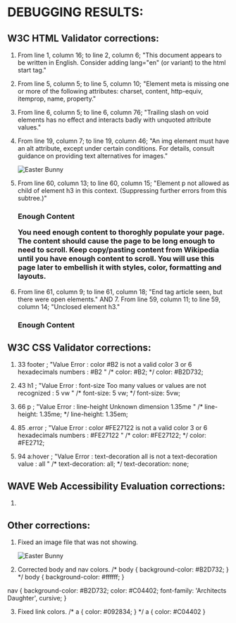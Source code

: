# DEBUGGING RESULTS:

## W3C HTML Validator corrections:

1. From line 1, column 16; to line 2, column 6; "This document appears to be written in English. Consider adding lang="en" (or variant) to the html start tag."
<!-- <html> -->
<html lang="en">

2. From line 5, column 5; to line 5, column 10; "Element meta is missing one or more of the following attributes: charset, content, http-equiv, itemprop, name, property."
    <!-- <meta> -->
    <meta charset="UTF-8">

3. From line 6, column 5; to line 6, column 76; "Trailing slash on void elements has no effect and interacts badly with unquoted attribute values."
    <!-- <meta name="viewport" content="width=device-width, initial-scale=1.0" /> -->
    <meta name="viewport" content="width=device-width, initial-scale=1.0">

4. From line 19, column 7; to line 19, column 46; "An img element must have an alt attribute, except under certain conditions. For details, consult guidance on providing text alternatives for images."
      <!-- <img src="easter-bunny-150-profile.png"> -->
      <img src="easter-bunny-150-profile.png" alt="Easter Bunny">

5. From line 60, column 13; to line 60, column 15; "Element p not allowed as child of element h3 in this context. (Suppressing further errors from this subtree.)"
          <h3>Enough Content
            <!-- <p>You need enough content to thoroghly populate your page. The content should cause the page to be long enough to need to scroll. Keep copy/pasting content from Wikipedia until you have enough content to scroll. You will use this page later to embellish it with styles, color, formatting and layouts.</p> -->
          <p>You need enough content to thoroghly populate your page. The content should cause the page to be long enough to need to scroll. Keep copy/pasting content from Wikipedia until you have enough content to scroll. You will use this page later to embellish it with styles, color, formatting and layouts.</p>

6. From line 61, column 9; to line 61, column 18; "End tag article seen, but there were open elements." AND 7. From line 59, column 11; to line 59, column 14; "Unclosed element h3."
        <article>
          <!-- <h3>Enough Content -->
          <h3>Enough Content</h3>



## W3C CSS Validator corrections:

1. 33 	footer   ; "Value Error : color #B2 is not a valid color 3 or 6 hexadecimals numbers : #B2 "
	/* color: #B2; */
	color: #B2D732;

2. 43 	h1 	; "Value Error : font-size Too many values or values are not recognized : 5 vw "
	/* font-size: 5 vw; */
	font-size: 5vw;

3. 66 	p 	; "Value Error : line-height Unknown dimension 1.35me "
	/* line-height: 1.35me; */
	line-height: 1.35em;

4. 85 	.error 	; "Value Error : color #FE27122 is not a valid color 3 or 6 hexadecimals numbers : #FE27122 "
	/* color: #FE27122; */
	color: #FE2712;

5. 94 	a:hover 	; "Value Error : text-decoration all is not a text-decoration value : all "
	/* text-decoration: all; */
	text-decoration: none;

## WAVE Web Accessibility Evaluation corrections:
1. 


## Other corrections:
1. Fixed an image file that was not showing.
      <!-- <img src="easter-bunny-150-profile.png" alt="Easter Bunny"> -->
      <img src="images\easter-bunny-150-profile.png" alt="Easter Bunny">

2. Corrected body and nav colors.
/* body {
	background-color: #B2D732;
} */
body {
	background-color: #ffffff;
}

nav {
	background-color: #B2D732;
	color: #C04402;
	font-family: 'Architects Daughter', cursive;
}

3. Fixed link colors.
/* a {
	color: #092834;
} */
 a {
	color: #C04402
 }
